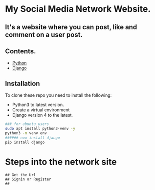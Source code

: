 # My Social Media Network Website.

## It's a website where you can post, like and comment on a user post.

## Contents.

- [Python](https://www.python.org/)
- [Django](https://www.djangoproject.com/)

## Installation

To clone these repo you need to install the following:
 - Python3 to latest version.
 - Create a virtual environment
 - Django version 4 to the latest.

```bash
### for ubuntu users 
sudo apt install python3-venv -y
python3 -m venv env
###### now install django
pip install django
```

# Steps into the network site
    ## Get the Url
    ## Signin or Register
    ## 